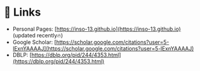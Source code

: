 # 📎 Links
- Personal Pages: [https://inso-13.github.io](https://inso-13.github.io) (updated recently🔥)
- Google Scholar: [https://scholar.google.com/citations?user=5-lExnYAAAAJ](https://scholar.google.com/citations?user=5-lExnYAAAAJ)
- DBLP: [https://dblp.org/pid/244/4353.html](https://dblp.org/pid/244/4353.html)